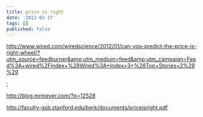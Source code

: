 ```yaml
---
title: price is right
date: '2012-02-17'
tags: []
published: false
---
```


http://www.wired.com/wiredscience/2012/01/can-you-predict-the-price-is-right-wheel/?utm_source=feedburner&amp;utm_medium=feed&amp;utm_campaign=Feed%3A+wired%2Findex+%28Wired%3A+Index+3+%28Top+Stories+2%29%29

 ;

http://blog.mrmeyer.com/?p=12528

http://faculty-gsb.stanford.edu/berk/documents/priceisright.pdf
